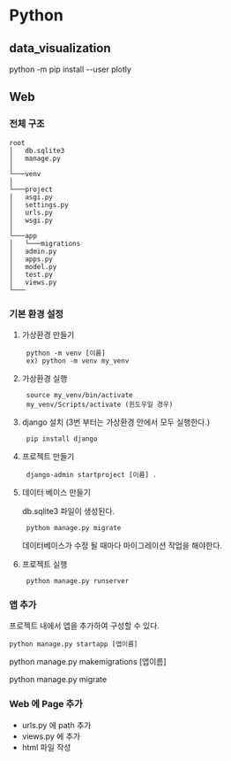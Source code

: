 # Python

## data_visualization
python -m pip install --user plotly


## Web

### 전체 구조

```
root
│   db.sqlite3
│   manage.py    
│
└───venv
│
└───project
│   asgi.py
│   settings.py
│   urls.py
│   wsgi.py
│
└───app
│   └───migrations
│   admin.py
│   apps.py
│   model.py
│   test.py
│   views.py
└───
```

### 기본 환경 설정

1. 가상환경 만들기

        python -m venv [이름]
        ex) python -m venv my_venv

2. 가상환경 실행

        source my_venv/bin/activate
        my_venv/Scripts/activate (윈도우일 경우)

3. django 설치 
(3번 부터는 가상환경 안에서 모두 실행한다.)

        pip install django

4. 프로젝트 만들기

        django-admin startproject [이름] .

5. 데이터 베이스 만들기
    
    db.sqlite3 파일이 생성된다.

        python manage.py migrate
    
    데이터베이스가 수정 될 때마다 마이그레이션 작업을 해야한다.

6. 프로젝트 실행

        python manage.py runserver



### 앱 추가

프로젝트 내에서 앱을 추가하여 구성할 수 있다. 

    python manage.py startapp [앱이름]

python manage.py makemigrations [앱이름]

python manage.py migrate


### Web 에 Page 추가

- urls.py 에 path 추가
- views.py 에 추가
- html 파일 작성
